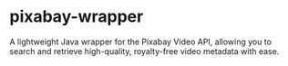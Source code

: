 # pixabay-wrapper
A lightweight Java wrapper for the Pixabay Video API, allowing you to search and retrieve high-quality, royalty-free video metadata with ease.
